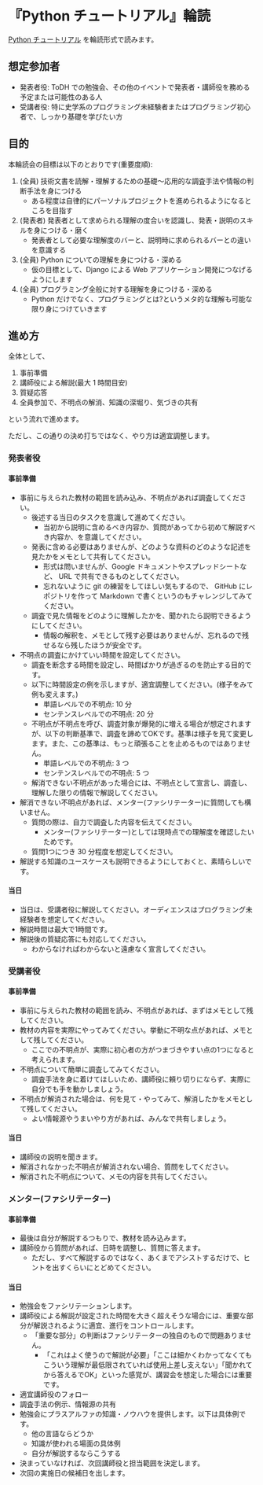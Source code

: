 # 『Python チュートリアル』輪読

[Python チュートリアル](https://docs.python.org/ja/3/tutorial/index.html) を輪読形式で読みます。

## 想定参加者

- 発表者役: ToDH での勉強会、その他のイベントで発表者・講師役を務める予定または可能性のある人
- 受講者役: 特に史学系のプログラミング未経験者またはプログラミング初心者で、しっかり基礎を学びたい方

## 目的

本輪読会の目標は以下のとおりです(重要度順):

1. (全員) 技術文書を読解・理解するための基礎〜応用的な調査手法や情報の判断手法を身につける
    - ある程度は自律的にパーソナルプロジェクトを進められるようになるところを目指す
1. (発表者) 発表者として求められる理解の度合いを認識し、発表・説明のスキルを身につける・磨く
    - 発表者として必要な理解度のバーと、説明時に求められるバーとの違いを意識する
1. (全員) Python についての理解を身につける・深める
    - 仮の目標として、Django による Web アプリケーション開発につなげるようにします
1. (全員) プログラミング全般に対する理解を身につける・深める
    - Python だけでなく、プログラミングとは?というメタ的な理解も可能な限り身につけていきます

## 進め方
全体として、

1. 事前準備
1. 講師役による解説(最大 1 時間目安)
1. 質疑応答
1. 全員参加で、不明点の解消、知識の深堀り、気づきの共有

という流れで進めます。

ただし、この通りの決め打ちではなく、やり方は適宜調整します。

### 発表者役
#### 事前準備
- 事前に与えられた教材の範囲を読み込み、不明点があれば調査してください。
    - 後述する当日のタスクを意識して進めてください。
        - 当初から説明に含めるべき内容か、質問があってから初めて解説すべき内容か、を意識してください。
    - 発表に含める必要はありませんが、どのような資料のどのような記述を見たかをメモとして共有してください。
        - 形式は問いませんが、Google ドキュメントやスプレッドシートなど、 URL で共有できるものとしてください。
        - 忘れないように git の練習をしてほしい気もするので、 GitHub にレポジトリを作って Markdown で書くというのもチャレンジしてみてください。
    - 調査で見た情報をどのように理解したかを、聞かれたら説明できるようにしてください。
        - 情報の解釈を、メモとして残す必要はありませんが、忘れるので残せるなら残したほうが安全です。
- 不明点の調査にかけていい時間を設定してください。
    - 調査を断念する時間を設定し、時間ばかりが過ぎるのを防止する目的です。
    - 以下に時間設定の例を示しますが、適宜調整してください。(様子をみて例も変えます。)
        - 単語レベルでの不明点: 10 分
        - センテンスレベルでの不明点: 20 分
    - 不明点が不明点を呼び、調査対象が爆発的に増える場合が想定されますが、以下の判断基準で、調査を諦めてOKです。基準は様子を見て変更します。また、この基準は、もっと頑張ることを止めるものではありません。
        - 単語レベルでの不明点: 3 つ
        - センテンスレベルでの不明点: 5 つ
    - 解消できない不明点があった場合には、不明点として宣言し、調査し、理解した限りの情報で解説してください。
- 解消できない不明点があれば、メンター(ファシリテーター)に質問しても構いません。
    - 質問の際は、自力で調査した内容を伝えてください。
        - メンター(ファシリテーター)としては現時点での理解度を確認したいためです。
    - 質問1つにつき 30 分程度を想定してください。
- 解説する知識のユースケースも説明できるようにしておくと、素晴らしいです。

#### 当日
- 当日は、受講者役に解説してください。オーディエンスはプログラミング未経験者を想定してください。
- 解説時間は最大で1時間です。
- 解説後の質疑応答にも対応してください。
    - わからなければわからないと遠慮なく宣言してください。

### 受講者役
#### 事前準備
- 事前に与えられた教材の範囲を読み、不明点があれば、まずはメモとして残してください。
- 教材の内容を実際にやってみてください。挙動に不明な点があれば、メモとして残してください。
    - ここでの不明点が、実際に初心者の方がつまづきやすい点の1つになると考えられます。
- 不明点について簡単に調査してみてください。
    - 調査手法を身に着けてほしいため、講師役に頼り切りにならず、実際に自分でも手を動かしましょう。
- 不明点が解消された場合は、何を見て・やってみて、解消したかをメモとして残してください。
    - よい情報源やうまいやり方があれば、みんなで共有しましょう。

#### 当日
- 講師役の説明を聞きます。
- 解消されなかった不明点が解消されない場合、質問をしてください。
- 解消された不明点について、メモの内容を共有してください。

### メンター(ファシリテーター)
#### 事前準備
- 最後は自分が解説するつもりで、教材を読み込みます。
- 講師役から質問があれば、日時を調整し、質問に答えます。
    - ただし、すべて解説するのではなく、あくまでアシストするだけで、ヒントを出すくらいにとどめてください。

#### 当日
- 勉強会をファシリテーションします。
- 講師役による解説が設定された時間を大きく超えそうな場合には、重要な部分が解説されるように適宜、進行をコントロールします。
    - 「重要な部分」の判断はファシリテーターの独自のもので問題ありません。
        - 「これはよく使うので解説が必要」「ここは細かくわかってなくてもこういう理解が最低限されていれば使用上差し支えない」「聞かれてから答えるでOK」といった感覚が、講習会を想定した場合には重要です。
- 適宜講師役のフォロー
- 調査手法の例示、情報源の共有
- 勉強会にプラスアルファの知識・ノウハウを提供します。以下は具体例です。
    - 他の言語ならどうか
    - 知識が使われる場面の具体例
    - 自分が解説するならこうする
- 決まっていなければ、次回講師役と担当範囲を決定します。
- 次回の実施日の候補日を出します。